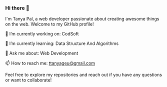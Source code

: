 ### Hi there 👋

I'm Tanya Pal, a web developer passionate about creating awesome things on the web. Welcome to my GitHub profile!

🔭 I’m currently working on: CodSoft

🌱 I’m currently learning: Data Structure And Algorithms

💬 Ask me about: Web Development

📫 How to reach me: ttanyageu@gmail.com

Feel free to explore my repositories and reach out if you have any questions or want to collaborate!

